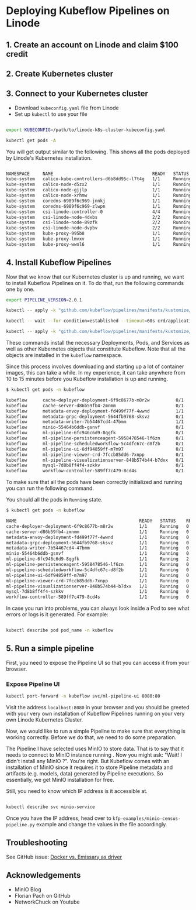 # Deploying Kubeflow Pipelines on Linode

## 1. Create an account on Linode and claim $100 credit

## 2. Create Kubernetes cluster

## 3. Connect to your Kubernetes cluster

- Download `kubeconfig.yaml` file from Linode
- Set up `kubectl` to use your file
```bash

export KUBECONFIG=/path/to/linode-k8s-cluster-kubeconfig.yaml

kubectl get pods -A

```

You will get output similar to the following. This shows all the pods deployed by Linode's Kubernetes installation.

```bash

NAMESPACE     NAME                                      READY   STATUS    RESTARTS   AGE
kube-system   calico-kube-controllers-d6b8dd95c-l7t4g   1/1     Running   0          179m
kube-system   calico-node-d5zx2                         1/1     Running   0          178m
kube-system   calico-node-gjjlp                         1/1     Running   0          177m
kube-system   calico-node-xrhmw                         1/1     Running   0          178m
kube-system   coredns-6989f6c969-jnnkj                  1/1     Running   0          179m
kube-system   coredns-6989f6c969-zlwpn                  1/1     Running   0          179m
kube-system   csi-linode-controller-0                   4/4     Running   0          179m
kube-system   csi-linode-node-4dxbs                     2/2     Running   0          178m
kube-system   csi-linode-node-89zfk                     2/2     Running   0          178m
kube-system   csi-linode-node-dvpbv                     2/2     Running   0          177m
kube-system   kube-proxy-995b8                          1/1     Running   0          177m
kube-system   kube-proxy-lmvxv                          1/1     Running   0          178m
kube-system   kube-proxy-wwnl6                          1/1     Running   0          178m
```

## 4. Install Kubeflow Pipelines


Now that we know that our Kubernetes cluster is up and running, we want to install Kubeflow Pipelines on it. To do that, run the following commands one by one.

```bash
export PIPELINE_VERSION=2.0.1

kubectl -- apply -k "github.com/kubeflow/pipelines/manifests/kustomize/cluster-scoped-resources?ref=$PIPELINE_VERSION"

kubectl -- wait --for condition=established --timeout=60s crd/applications.app.k8s.io

kubectl -- apply -k "github.com/kubeflow/pipelines/manifests/kustomize/env/platform-agnostic-pns?ref=$PIPELINE_VERSION"
```

These commands install the necessary Deployments, Pods, and Services as well as other Kubernetes objects that constitute Kubeflow. Note that all the objects are installed in the `kubeflow` namespace.

Since this process involves downloading and starting up a lot of container images, this can take a while. In my experience, it can take anywhere from 10 to 15 minutes before you Kubeflow installation is up and running. 

```bash
$ kubectl get pods -n kubeflow

kubeflow      cache-deployer-deployment-6f9c8677b-m8r2w          0/1     ContainerCreating   0          32s
kubeflow      cache-server-d86b59fb4-zmnmm                       0/1     ContainerCreating   0          32s
kubeflow      metadata-envoy-deployment-fd499f77f-4wwnd          1/1     Running             0          32s
kubeflow      metadata-grpc-deployment-5644fb9768-sksvz          0/1     ContainerCreating   0          31s
kubeflow      metadata-writer-7b54467cd4-47bmm                   1/1     Running             0          30s
kubeflow      minio-55464b6ddb-gsnvf                             0/1     ContainerCreating   0          30s
kubeflow      ml-pipeline-6fc946c6d9-8qgfk                       0/1     ContainerCreating   0          30s
kubeflow      ml-pipeline-persistenceagent-5958478546-lf6zn      0/1     ContainerCreating   0          30s
kubeflow      ml-pipeline-scheduledworkflow-5c4dfc67c-d8f2b      0/1     ContainerCreating   0          30s
kubeflow      ml-pipeline-ui-6df94859ff-m7m97                    0/1     ContainerCreating   0          30s
kubeflow      ml-pipeline-viewer-crd-7fccb85dd6-7xnpp            0/1     ContainerCreating   0          29s
kubeflow      ml-pipeline-visualizationserver-848b574b44-b7dxx   0/1     ContainerCreating   0          29s
kubeflow      mysql-7d8b8ff4f4-szkkv                             0/1     ContainerCreating   0          29s
kubeflow      workflow-controller-589ff7c479-8cd4s               0/1     ContainerCreating   0          29s
```
To make sure that all the pods have been correctly initialized and running you can run the following command.


You should all the pods in `Running` state.


```bash
$ kubectl get pods -n kubeflow

NAME                                               READY   STATUS    RESTARTS        AGE
cache-deployer-deployment-6f9c8677b-m8r2w          1/1     Running   0               9m48s
cache-server-d86b59fb4-zmnmm                       1/1     Running   0               9m48s
metadata-envoy-deployment-fd499f77f-4wwnd          1/1     Running   0               9m48s
metadata-grpc-deployment-5644fb9768-sksvz          1/1     Running   0               9m47s
metadata-writer-7b54467cd4-47bmm                   1/1     Running   0               9m46s
minio-55464b6ddb-gsnvf                             1/1     Running   0               9m46s
ml-pipeline-6fc946c6d9-8qgfk                       1/1     Running   2 (7m45s ago)   9m46s
ml-pipeline-persistenceagent-5958478546-lf6zn      1/1     Running   0               9m46s
ml-pipeline-scheduledworkflow-5c4dfc67c-d8f2b      1/1     Running   0               9m46s
ml-pipeline-ui-6df94859ff-m7m97                    1/1     Running   0               9m46s
ml-pipeline-viewer-crd-7fccb85dd6-7xnpp            1/1     Running   0               9m45s
ml-pipeline-visualizationserver-848b574b44-b7dxx   1/1     Running   0               9m45s
mysql-7d8b8ff4f4-szkkv                             1/1     Running   0               9m45s
workflow-controller-589ff7c479-8cd4s               1/1     Running   0               9m45s
```
In case you run into problems, you can always look inside a Pod to see what errors or logs is it generated. For example:

```bash

kubectl describe pod pod_name -n kubeflow
```


## 5. Run a simple pipeline

First, you need to expose the Pipeline UI so that you can access it from your browser.

### Expose Pipeline UI

```bash
kubectl port-forward -n kubeflow svc/ml-pipeline-ui 8080:80
```


Visit the address `localhost:8080` in your browser and you should be greeted with your very own installation of Kubeflow Pipelines running on your very own Linode Kubernetes Cluster.

Now, we would like to run a simple Pipeline to make sure that everything is working correctly. Before we do that, we need to do some preparation.

The Pipeline I have selected uses MinIO to store data. That is to say that it needs to connect to MinIO instance running . Now you might ask: "Wait! I didn't install any MinIO ?". You're right. But Kubeflow comes with an installation of MinIO since it requires it to store Pipeline metadata and artifacts (e.g. models, data) generated by Pipeline executions. So essentially, we get MinIO installation for free.

Still, you need to know which IP address is it accessible at.

```bash

kubectl describe svc minio-service
```


Once you have the IP address, head over to `kfp-examples/minio-census-pipeline.py` example and change the values in the file accordingly.


## Troubleshooting

See GitHub issue: [Docker vs. Emissary as driver](https://github.com/kubeflow/pipelines/issues/9119)


## Acknowledgements

- MinIO Blog
- Florian Pach on GitHub
- NetworkChuck on Youtube